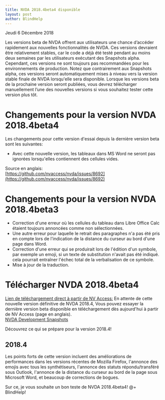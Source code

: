 ```yaml
---
title: NVDA 2018.4beta4 disponible
layout: post
author: BlindHelp
---
```


<footer>Jeudi 6 Décembre 2018</footer>

Les versions beta de NVDA offrent aux utilisateurs une chance d’accéder rapidement aux nouvelles fonctionnalités de NVDA. Ces versions devraient être relativement stables, car le code a déjà été testé pendant au moins deux semaines par les utilisateurs exécutant des Snapshots alpha. Cependant, ces versions ne sont toujours pas recommandées pour les environnements de production. Notez que contrairement aux Snapshots alpha, ces versions seront automatiquement mises à niveau vers la version stable finale de NVDA lorsqu'elle sera disponible. Lorsque les versions beta de la prochaine version seront publiées, vous devrez télécharger manuellement l’une des nouvelles versions si vous souhaitez tester cette version plus tôt.

# Changements pour la version NVDA 2018.4beta4 #

Les changements pour cette version d'essai depuis la dernière version beta sont les suivantes:


* Avec cette nouvelle version, les tableaux dans MS Word ne seront pas ignorées lorsqu'elles contiennent des cellules vides.


Source en anglais:             
[https://github.com/nvaccess/nvda/issues/8692](https://github.com/nvaccess/nvda/issues/8692)                

# Changements pour la version NVDA 2018.4beta3 #


* Correction d'une erreur où les cellules du tableau dans Libre Office Calc étaient toujours annoncées comme non sélectionnées.
* Une autre erreur pour laquelle le retrait des paragraphes n'a pas été pris en compte lors de l'indication de la distance du curseur au bord d'une page dans Word.
* Correction d'une erreur qui se produirait lors de l'édition d'un symbole, par exemple un emoji, si un texte de substitution n'avait pas été indiqué. cela pourrait entraîner l'échec total de la verbalisation de ce symbole.
* Mise à jour de la traduction.


# Télécharger NVDA 2018.4beta4 #

[Lien de téléchargement direct à partir de NV Access:](https://www.nvaccess.org/files/nvda/releases/2018.4beta4/nvda_2018.4beta4.exe)
En attente de cette nouvelle version définitive de NVDA 2018.4, Vous pouvez essayer  la  dernière version beta disponible en téléchargement dès aujourd'hui  à partir de  NV Access (page en anglais).             
[NVDA Development Snapshots](https://www.nvaccess.org/files/nvda/snapshots/)            

Découvrez ce qui se prépare pour la version 2018.4!
 
## 2018.4 ##
Les points forts de cette version incluent des améliorations de performances dans les versions récentes de Mozilla Firefox, l'annonce des emojis avec tous les synthétiseurs, l'annonce des statuts répondu/transféré sous Outlook, l'annonce de la distance du curseur au bord de la page sous Microsoft Word, et beaucoup de corrections de bogues. 


Sur ce, je vous souhaite un bon teste  de NVDA 2018.4beta4!
@+                     
BlindHelp!                           